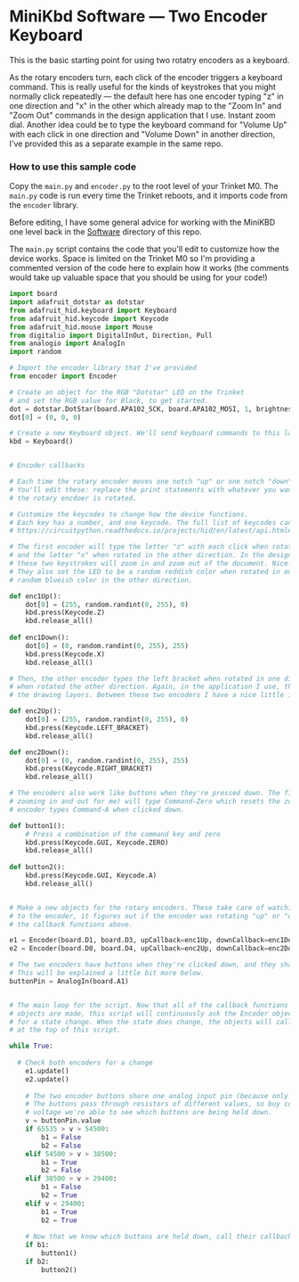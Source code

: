 # MiniKbd Software — Two Encoder Keyboard

This is the basic starting point for using two rotatry encoders as a keyboard.

As the rotary encoders turn, each click of the encoder triggers a keyboard command. This is really useful for the kinds of keystrokes that you might normally click repeatedly — the default here has one encoder typing "z" in one direction and "x" in the other which already map to the "Zoom In" and "Zoom Out" commands in the design application that I use. Instant zoom dial. Another idea could be to type the keyboard command for "Volume Up" with each click in one direction and "Volume Down" in another direction, I've provided this as a separate example in the same repo.

### How to use this sample code

Copy the `main.py` and `encoder.py` to the root level of your Trinket M0. The `main.py` code is run every time the Trinket reboots, and it imports code from the `encoder` library.

Before editing, I have some general advice for working with the MiniKBD one level back in the [Software](../) directory of this repo.

The `main.py` script contains the code that you'll edit to customize how the device works. Space is limited on the Trinket M0 so I'm providing a commented version of the code here to explain how it works (the comments would take up valuable space that you should be using for your code!)

```python
import board
import adafruit_dotstar as dotstar
from adafruit_hid.keyboard import Keyboard
from adafruit_hid.keycode import Keycode
from adafruit_hid.mouse import Mouse
from digitalio import DigitalInOut, Direction, Pull
from analogio import AnalogIn
import random

# Import the encoder library that I've provided
from encoder import Encoder

# Create an object for the RGB "Dotstar" LED on the Trinket
# and set the RGB value for Black, to get started.
dot = dotstar.DotStar(board.APA102_SCK, board.APA102_MOSI, 1, brightness=0.1)
dot[0] = (0, 0, 0)

# Create a new Keyboard object. We'll send keyboard commands to this later.
kbd = Keyboard()


# Encoder callbacks

# Each time the rotary encoder moves one notch "up" or one notch "down" these functions are called
# You'll edit these: replace the print statements with whatever you want the device to do when
# the rotary encdoer is rotated.

# Customize the keycodes to change how the device functions.
# Each key has a number, and one keycode. The full list of keycodes can be found here:
# https://circuitpython.readthedocs.io/projects/hid/en/latest/api.html#adafruit-hid-keycode-keycode

# The first encoder will type the letter "z" with each click when rotated in one direction,
# and the letter "x" when rotated in the other direction. In the design appliaction I use,
# these two keystrokes will zoom in and zoom out of the document. Nice!
# They also set the LED to be a random reddish color when rotated in one direction, and a
# random blueish color in the other direction.

def enc1Up():
	dot[0] = (255, random.randint(0, 255), 0)
	kbd.press(Keycode.Z)
	kbd.release_all()
	
def enc1Down():
	dot[0] = (0, random.randint(0, 255), 255)
	kbd.press(Keycode.X)
	kbd.release_all()

# Then, the other encoder types the left bracket when rotated in one direction, and the right bracket
# when rotated the other direction. Again, in the application I use, these step up and down through
# the drawing layers. Between these two encoders I have a nice little interface!

def enc2Up():
	dot[0] = (255, random.randint(0, 255), 0)
	kbd.press(Keycode.LEFT_BRACKET)
	kbd.release_all()

def enc2Down():
	dot[0] = (0, random.randint(0, 255), 255)
	kbd.press(Keycode.RIGHT_BRACKET)
	kbd.release_all()

# The encoders also work like buttons when they're pressed down. The first encoeder (the one that was
# zooming in and out for me) will type Command-Zero which resets the zoom to 100%. The other
# encoder types Command-A when clicked down.

def button1():
	# Press a combination of the command key and zero
	kbd.press(Keycode.GUI, Keycode.ZERO)
	kbd.release_all()
	
def button2():
	kbd.press(Keycode.GUI, Keycode.A)
	kbd.release_all()


# Make a new objects for the rotary encoders. These take care of watching for changes in state
# to the encoder, it figures out if the encoder was rotating "up" or "down", and then calls
# the callback functions above.

e1 = Encoder(board.D1, board.D3, upCallback=enc1Up, downCallback=enc1Down)
e2 = Encoder(board.D0, board.D4, upCallback=enc2Up, downCallback=enc2Down)

# The two encoders have buttons when they're clicked down, and they share an analog input pin.
# This will be explained a little bit more below.
buttonPin = AnalogIn(board.A1)


# The main loop for the script. Now that all of the callback functions are defined, and the
# objects are made, this script will continuously ask the Encoder objects to update and check
# for a state change. When the state does change, the objects will call the callback functions 
# at the top of this script.

while True:
	
  # Check both encoders for a change
	e1.update()
	e2.update()
	
	# The two encoder buttons share one analog input pin (because only one pin is left!)
	# The buttons pass through resistors of different values, so buy comparing the analog
	# voltage we're able to see which buttons are being held down.
	v = buttonPin.value
	if 65535 > v > 54500:
		b1 = False
		b2 = False
	elif 54500 > v > 38500:
		b1 = True
		b2 = False
	elif 38500 > v > 29400:
		b1 = False
		b2 = True
	elif v < 29400:
		b1 = True
		b2 = True
    
	# Now that we know which buttons are held down, call their callback functions
	if b1:
		button1()
	if b2:
		button2()


```
